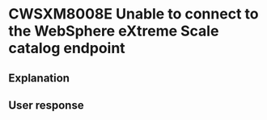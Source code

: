 # CWSXM8008E Unable to connect to the WebSphere eXtreme Scale catalog endpoint

## Explanation

## User response